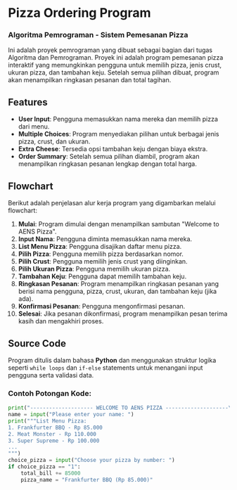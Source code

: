 # Pizza Ordering Program

### Algoritma Pemrograman - Sistem Pemesanan Pizza

Ini adalah proyek pemrograman yang dibuat sebagai bagian dari tugas Algoritma dan Pemrograman. Proyek ini adalah program pemesanan pizza interaktif yang memungkinkan pengguna untuk memilih pizza, jenis crust, ukuran pizza, dan tambahan keju. Setelah semua pilihan dibuat, program akan menampilkan ringkasan pesanan dan total tagihan.

## Features
- **User Input**: Pengguna memasukkan nama mereka dan memilih pizza dari menu.
- **Multiple Choices**: Program menyediakan pilihan untuk berbagai jenis pizza, crust, dan ukuran.
- **Extra Cheese**: Tersedia opsi tambahan keju dengan biaya ekstra.
- **Order Summary**: Setelah semua pilihan diambil, program akan menampilkan ringkasan pesanan lengkap dengan total harga.

## Flowchart
Berikut adalah penjelasan alur kerja program yang digambarkan melalui flowchart:

1. **Mulai**: Program dimulai dengan menampilkan sambutan "Welcome to AENS Pizza".
2. **Input Nama**: Pengguna diminta memasukkan nama mereka.
3. **List Menu Pizza**: Pengguna disajikan daftar menu pizza.
4. **Pilih Pizza**: Pengguna memilih pizza berdasarkan nomor.
5. **Pilih Crust**: Pengguna memilih jenis crust yang diinginkan.
6. **Pilih Ukuran Pizza**: Pengguna memilih ukuran pizza.
7. **Tambahan Keju**: Pengguna dapat memilih tambahan keju.
8. **Ringkasan Pesanan**: Program menampilkan ringkasan pesanan yang berisi nama pengguna, pizza, crust, ukuran, dan tambahan keju (jika ada).
9. **Konfirmasi Pesanan**: Pengguna mengonfirmasi pesanan.
10. **Selesai**: Jika pesanan dikonfirmasi, program menampilkan pesan terima kasih dan mengakhiri proses.

## Source Code
Program ditulis dalam bahasa **Python** dan menggunakan struktur logika seperti `while loops` dan `if-else` statements untuk menangani input pengguna serta validasi data.

### Contoh Potongan Kode:
```python
print("-------------------- WELCOME TO AENS PIZZA --------------------\n")
name = input("Please enter your name: ")
print("""List Menu Pizza:
1. Frankfurter BBQ - Rp 85.000
2. Meat Monster - Rp 110.000
3. Super Supreme - Rp 100.000
...
""")
choice_pizza = input("Choose your pizza by number: ")
if choice_pizza == "1":
    total_bill += 85000
    pizza_name = "Frankfurter BBQ (Rp 85.000)"
